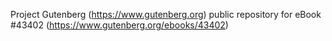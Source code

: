 Project Gutenberg (https://www.gutenberg.org) public repository for eBook #43402 (https://www.gutenberg.org/ebooks/43402)
